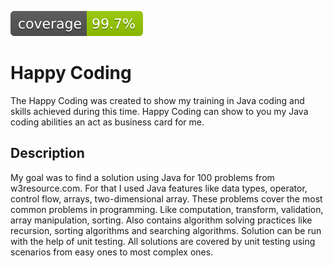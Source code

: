 ![Coverage](.github/badges/jacoco.svg)


# Happy Coding


  The Happy Coding was created to show my training in Java coding and
skills achieved during this time. Happy Coding can show to you my Java 
coding abilities an act as business card for me.

## Description


  My goal was to find a solution using Java for 100 problems from w3resource.com.
For that I used Java features like data types, operator, control flow,
arrays, two-dimensional array. These problems cover the most common
problems in programming. Like computation, transform, validation, array
manipulation, sorting. Also contains algorithm solving practices like 
recursion, sorting algorithms and searching algorithms. Solution can be
run with the help of unit testing. All solutions are covered by unit
testing using scenarios from easy ones to most complex ones.
